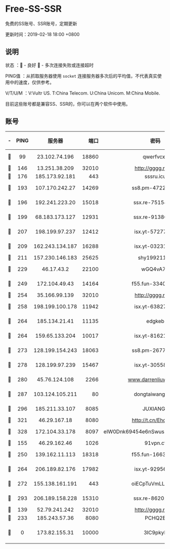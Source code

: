 # Free-SS-SSR

免费的SS账号、SSR账号，定期更新

更新时间：2019-02-18 18:00 +0800

## 说明

状态     ：🙂 - 良好 🙁 - 多次连接失败或连接超时

PING值   ：从抓取服务器使用 `socket` 连接服务器多次后的平均值，不代表真实使用中的速度，仅供参考。

V/T/U/M  ：V:Vultr US. T:China Telecom. U:China Unicom. M:China Mobile.

目前这些账号都是兼容SS、SSR的，你可以在两个软件中使用。

## 账号

|-|PING|服务器|端口|密码|加密方式|区域|V/T/U/M|
|:----:|:----:|:-----:|-----:|:----:|:----:|:----:|:----:|
|🙂|99|23.102.74.196|18860|qwerfvcxz|aes-256-gcm|JP|10↑/9↑/8↑/9↑|
|🙂|146|13.251.38.209|32010|http://gggg.rocks|chacha20|SG|9↑/10↑/9↑/10↑|
|🙂|176|185.173.92.181|443|sssru.icu|rc4-md5|RU|9↑/9↑/9↑/10↑|
|🙂|193|107.170.242.27|14269|ss8.pm-47220788|aes-256-cfb|US|10↑/10↑/10↑/10↑|
|🙂|196|192.241.223.20|15018|ssx.re-75154549|aes-256-cfb|US|10↑/10↑/10↑/10↑|
|🙂|199|68.183.173.127|12931|ssx.re-91380385|aes-256-cfb|US|10↑/10↑/10↑/10↑|
|🙂|207|198.199.97.237|12412|isx.yt-57277437|aes-256-cfb|US|10↑/10↑/10↑/10↑|
|🙂|209|162.243.134.187|16288|isx.yt-03231307|aes-256-cfb|US|8↑/10↑/10↑/10↑|
|🙂|211|157.230.146.183|25625|shy19921124|rc4-md5|US|10↑/10↑/10↑/10↑|
|🙂|229|46.17.43.2|22100|wGQ4vA7D|aes-256-gcm|RU|4↓/10↑/10↑/10↑|
|🙂|249|172.104.49.43|14164|f55.fun-33406567|aes-256-cfb|SG|10↑/10↑/10↑/10↑|
|🙂|254|35.166.99.139|32010|http://gggg.rocks|chacha20|US|10↑/10↑/9↑/10↑|
|🙂|258|198.199.100.178|11942|isx.yt-63827484|aes-256-cfb|US|10↑/10↑/10↑/10↑|
|🙂|264|185.134.21.41|11135|edgkeb|aes-256-cfb|GB|10↑/9↑/10↑/10↑|
|🙂|264|159.65.133.204|10017|isx.yt-81621873|aes-256-cfb|SG|10↑/10↑/10↑/10↑|
|🙂|273|128.199.154.243|18063|ss8.pm-26776960|aes-256-cfb|SG|10↑/10↑/10↑/10↑|
|🙂|278|128.199.97.239|15467|isx.yt-30558820|aes-256-cfb|SG|10↑/10↑/10↑/10↑|
|🙂|280|45.76.124.108|2266|www.darrenliuwei.com|aes-256-cfb|AU|10↑/10↑/9↑/10↑|
|🙂|287|103.124.105.211|80|dongtaiwang.com|aes-256-cfb|US|9↑/10↑/10↑/10↑|
|🙂|296|185.211.33.107|8085|JUXIANGE|aes-128-ctr|US|10↑/3↑/2↑/3↑|
|🙂|321|46.29.167.18|8080|http://t.cn/EhdmTxe|rc4-md5|RU|9↑/9↑/9↑/9↑|
|🙂|328|172.104.33.178|8097|eIW0Dnk69454e6nSwuspv9DmS201tQ0D|aes-256-cfb|SG|10↑/10↑/10↑/10↑|
|🙂|155|46.29.162.46|1026|91vpn.cf|rc4-md5|RU|7↑/9↑/10↑/10↑|
|🙂|250|139.162.11.113|18318|f55.fun-16631582|aes-256-cfb|SG|10↑/10↑/9↑/10↑|
|🙂|264|206.189.82.176|17982|isx.yt-92956496|aes-256-cfb|SG|10↑/10↑/10↑/10↑|
|🙂|272|155.138.161.191|443|oiECpTuVmLLxk4Ts|aes-256-cfb|US|6↑/10↑/10↑/10↑|
|🙂|293|206.189.158.228|15310|ssx.re-86201886|aes-256-cfb|SG|10↑/10↑/10↑/10↑|
|🙂|139|52.79.241.242|32010|http://gggg.rocks|chacha20|KR|10↑/7↑/9↑/9↑|
|🙁|233|185.243.57.36|8080|PCHQ2E|rc4-md5|US|9↑/9↑/8↑/10↑|
|🙁|0|173.82.155.31|10000|3IC9pkyL|xchacha20-ietf-poly1305|US|10↑/0↓/0↓/1↑|
